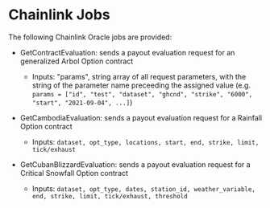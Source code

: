 # Chainlink Jobs

The following Chainlink Oracle jobs are provided:

- GetContractEvaluation: sends a payout evaluation request for an generalized Arbol Option contract
    - Inputs: "params", string array of all request parameters, with the string of the parameter name preceeding the assigned value (e.g. `params = ["id", "test", "dataset", "ghcnd", "strike", "6000", "start", "2021-09-04", ...]`)

- GetCambodiaEvaluation: sends a payout evaluation request for a Rainfall Option contract
    - Inputs: `dataset, opt_type, locations, start, end, strike, limit, tick/exhaust`
- GetCubanBlizzardEvaluation: sends a payout evaluation request for a Critical Snowfall Option contract
    - Inputs: `dataset, opt_type, dates, station_id, weather_variable, end, strike, limit, tick/exhaust, threshold`
